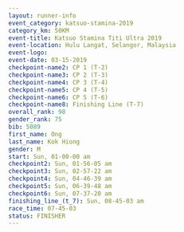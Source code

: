 ```yaml
---
layout: runner-info 
event_category: katsuo-stamina-2019 
category_km: 50KM 
event-title: Katsuo Stamina Titi Ultra 2019 
event-location: Hulu Langat, Selangor, Malaysia 
event-logo: 
event-date: 03-15-2019 
checkpoint-name2: CP 1 (T-2) 
checkpoint-name3: CP 2 (T-3) 
checkpoint-name4: CP 3 (T-4) 
checkpoint-name5: CP 4 (T-5) 
checkpoint-name6: CP 5 (T-6) 
checkpoint-name8: Finishing Line (T-7) 
overall_rank: 98
gender_rank: 75
bib: 5089
first_name: Ong
last_name: Kok Hiong
gender: M
start: Sun, 01-00-00 am
checkpoint2: Sun, 01-56-05 am
checkpoint3: Sun, 02-57-22 am
checkpoint4: Sun, 04-46-39 am
checkpoint5: Sun, 06-39-48 am
checkpoint6: Sun, 07-37-20 am
finishing_line_(t_7): Sun, 08-45-03 am
race_time: 07-45-03
status: FINISHER
---
```


